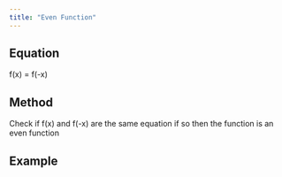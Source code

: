 ```yaml
---
title: "Even Function"
---
```

## Equation

f(x) = f(-x)

## Method

Check if f(x) and f(-x) are the same equation if so then the function is an even function

## Example

